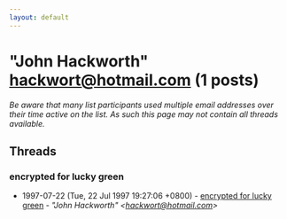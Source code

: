 ```yaml
---
layout: default
---
```


# "John Hackworth" <hackwort@hotmail.com> (1 posts)

_Be aware that many list participants used multiple email addresses over their time active on the list. As such this page may not contain all threads available._

## Threads

### encrypted for lucky green
+ 1997-07-22 (Tue, 22 Jul 1997 19:27:06 +0800) - [encrypted for lucky green](/archive/1997/07/601d5fdb9f1d51f9ecb6b162bd48a82b68575cb6e68dd98c09a5405015bf1ade) - _"John Hackworth" \<hackwort@hotmail.com\>_


